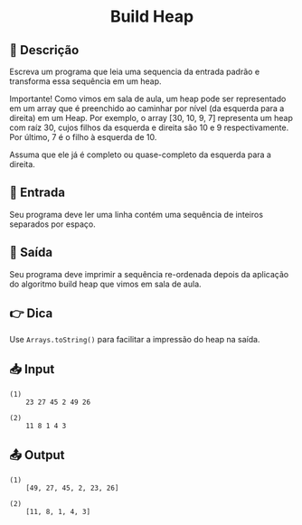 <h1 align="center">
  <p> Build Heap </p>
</h1>

## 📝 Descrição

Escreva um programa que leia uma sequencia da entrada padrão e transforma essa sequência em um heap.

Importante! Como vimos em sala de aula, um heap pode ser representado em um array que é preenchido ao caminhar por nível (da esquerda para a direita) em um Heap. Por exemplo, o array [30, 10, 9, 7] representa um heap com raíz 30, cujos filhos da esquerda e direita são 10 e 9 respectivamente. Por último, 7 é o filho à esquerda de 10.

Assuma que ele já é completo ou quase-completo da esquerda para a direita.

## 📌 Entrada

Seu programa deve ler uma linha contém uma sequência de inteiros separados por espaço.

## 📌 Saída

Seu programa deve imprimir a sequência re-ordenada depois da aplicação do algoritmo build heap que vimos em sala de aula.

## 👉 Dica

Use `Arrays.toString()` para facilitar a impressão do heap na saída.

## 📥 Input

``` 
(1)
    23 27 45 2 49 26

(2)
    11 8 1 4 3
```

## 📤 Output

``` 
(1)
    [49, 27, 45, 2, 23, 26]

(2)
    [11, 8, 1, 4, 3]
```
